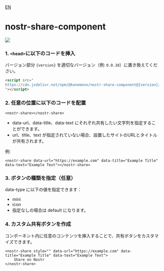 
[EN](./README-EN.md)
# nostr-share-component
[![](https://data.jsdelivr.com/v1/package/npm/@konemono/nostr-share-component/badge)](https://www.jsdelivr.com/package/npm/@konemono/nostr-share-component)

### 1. `<head>`に以下のコードを挿入
   バージョン部分 `{version}` を適切なバージョン（例: `0.0.10`）に置き換えてください。

   ```html
   <script src="
   https://cdn.jsdelivr.net/npm/@konemono/nostr-share-component@{version}/dist/nostr-share-component.min.js
   "></script>
   ```

### 2. 任意の位置に以下のコードを配置

```
<nostr-share></nostr-share>
```

- data-url、data-title、data-text にそれぞれ共有したい文字列を指定することができます。
- url、title、text が指定されていない場合、設置したサイトのURLとタイトルが共有されます。


例:
```
<nostr-share data-url="https://example.com" data-title="Example Title" data-text="Example Text"></nostr-share>
```


### 3. ボタンの種類を指定（任意）
data-type に以下の値を指定できます：
- mini
- icon
- 指定なしの場合は default になります。


### 4. カスタム共有ボタンを作成 
コンポーネント内に任意のコンテンツを挿入することで、共有ボタンをカスタマイズできます。

```
<nostr-share style="" data-url="https://example.com" data-title="Example Title" data-text="Example Text">
    Share on Nostr
</nostr-share>
```
